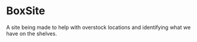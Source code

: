 # BoxSite
A site being made to help with overstock locations and identifying what we have on the shelves.
